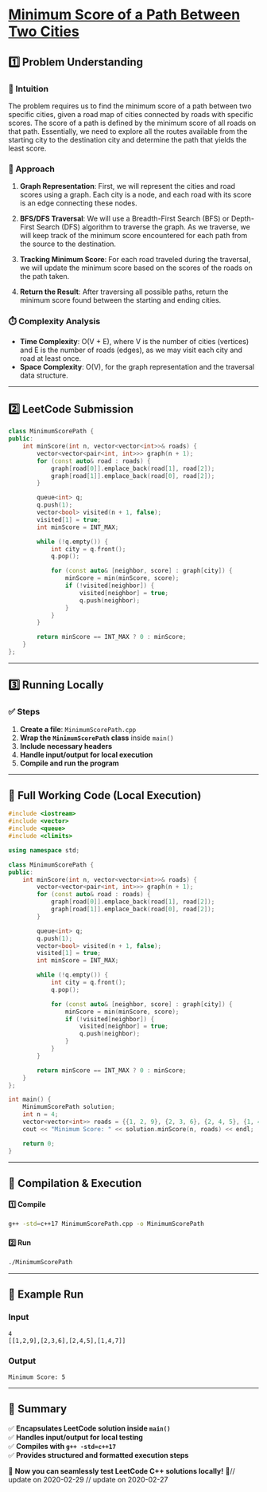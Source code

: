 # **[Minimum Score of a Path Between Two Cities](https://leetcode.com/problems/minimum-score-of-a-path-between-two-cities/description/)**  

## **1️⃣ Problem Understanding**  
### **📌 Intuition**  
The problem requires us to find the minimum score of a path between two specific cities, given a road map of cities connected by roads with specific scores. The score of a path is defined by the minimum score of all roads on that path. Essentially, we need to explore all the routes available from the starting city to the destination city and determine the path that yields the least score.

### **🚀 Approach**  
1. **Graph Representation**: First, we will represent the cities and road scores using a graph. Each city is a node, and each road with its score is an edge connecting these nodes.
  
2. **BFS/DFS Traversal**: We will use a Breadth-First Search (BFS) or Depth-First Search (DFS) algorithm to traverse the graph. As we traverse, we will keep track of the minimum score encountered for each path from the source to the destination.

3. **Tracking Minimum Score**: For each road traveled during the traversal, we will update the minimum score based on the scores of the roads on the path taken.

4. **Return the Result**: After traversing all possible paths, return the minimum score found between the starting and ending cities.

### **⏱️ Complexity Analysis**  
- **Time Complexity**: O(V + E), where V is the number of cities (vertices) and E is the number of roads (edges), as we may visit each city and road at least once.
- **Space Complexity**: O(V), for the graph representation and the traversal data structure.

---  

## **2️⃣ LeetCode Submission**  
```cpp
class MinimumScorePath {
public:
    int minScore(int n, vector<vector<int>>& roads) {
        vector<vector<pair<int, int>>> graph(n + 1);
        for (const auto& road : roads) {
            graph[road[0]].emplace_back(road[1], road[2]);
            graph[road[1]].emplace_back(road[0], road[2]);
        }

        queue<int> q;
        q.push(1);
        vector<bool> visited(n + 1, false);
        visited[1] = true;
        int minScore = INT_MAX;

        while (!q.empty()) {
            int city = q.front();
            q.pop();

            for (const auto& [neighbor, score] : graph[city]) {
                minScore = min(minScore, score);
                if (!visited[neighbor]) {
                    visited[neighbor] = true;
                    q.push(neighbor);
                }
            }
        }

        return minScore == INT_MAX ? 0 : minScore;
    }
};
```  

---  

## **3️⃣ Running Locally**  
### **✅ Steps**  
1. **Create a file**: `MinimumScorePath.cpp`  
2. **Wrap the `MinimumScorePath` class** inside `main()`  
3. **Include necessary headers**  
4. **Handle input/output for local execution**  
5. **Compile and run the program**  

---  

## **📝 Full Working Code (Local Execution)**  
```cpp
#include <iostream>
#include <vector>
#include <queue>
#include <climits>

using namespace std;

class MinimumScorePath {
public:
    int minScore(int n, vector<vector<int>>& roads) {
        vector<vector<pair<int, int>>> graph(n + 1);
        for (const auto& road : roads) {
            graph[road[0]].emplace_back(road[1], road[2]);
            graph[road[1]].emplace_back(road[0], road[2]);
        }

        queue<int> q;
        q.push(1);
        vector<bool> visited(n + 1, false);
        visited[1] = true;
        int minScore = INT_MAX;

        while (!q.empty()) {
            int city = q.front();
            q.pop();

            for (const auto& [neighbor, score] : graph[city]) {
                minScore = min(minScore, score);
                if (!visited[neighbor]) {
                    visited[neighbor] = true;
                    q.push(neighbor);
                }
            }
        }

        return minScore == INT_MAX ? 0 : minScore;
    }
};

int main() {
    MinimumScorePath solution;
    int n = 4;
    vector<vector<int>> roads = {{1, 2, 9}, {2, 3, 6}, {2, 4, 5}, {1, 4, 7}};
    cout << "Minimum Score: " << solution.minScore(n, roads) << endl;

    return 0;
}
```  

---  

## **🔧 Compilation & Execution**  
#### **1️⃣ Compile**  
```bash
g++ -std=c++17 MinimumScorePath.cpp -o MinimumScorePath
```  

#### **2️⃣ Run**  
```bash
./MinimumScorePath
```  

---  

## **🎯 Example Run**  
### **Input**  
```
4
[[1,2,9],[2,3,6],[2,4,5],[1,4,7]]
```  
### **Output**  
```
Minimum Score: 5
```  

---  

## **📌 Summary**  
✅ **Encapsulates LeetCode solution inside `main()`**  
✅ **Handles input/output for local testing**  
✅ **Compiles with `g++ -std=c++17`**  
✅ **Provides structured and formatted execution steps**  

🚀 **Now you can seamlessly test LeetCode C++ solutions locally!** 🚀// update on 2020-02-29
// update on 2020-02-27
